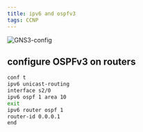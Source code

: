 ```yaml
---
title: ipv6 and ospfv3
tags: CCNP
---
```


![GNS3-config](/assets/images/Cisco/ipv6-and-ospfv3.png)

## configure OSPFv3 on routers  


```bash
conf t
ipv6 unicast-routing
interface s2/0
ipv6 ospf 1 area 10
exit
ipv6 router ospf 1
router-id 0.0.0.1
end
```
